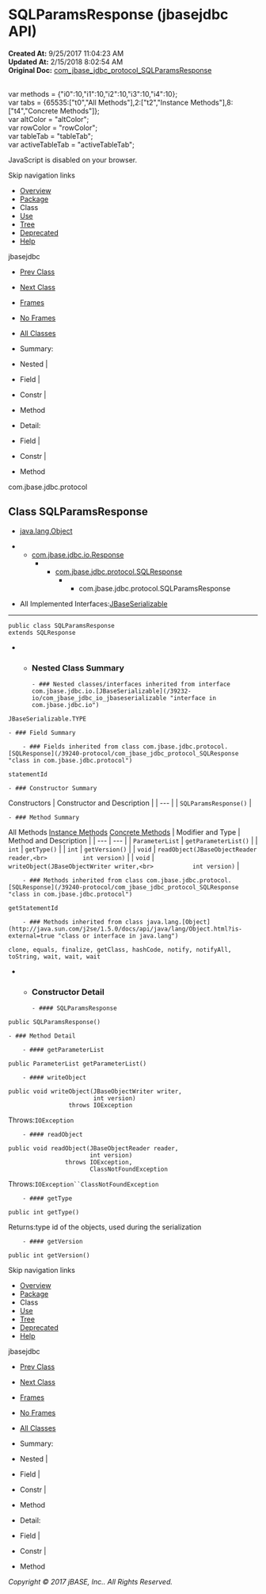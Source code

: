 # SQLParamsResponse (jbasejdbc   API)

**Created At:** 9/25/2017 11:04:23 AM  
**Updated At:** 2/15/2018 8:02:54 AM  
**Original Doc:** [com_jbase_jdbc_protocol_SQLParamsResponse](https://docs.jbase.com/39240-protocol/com_jbase_jdbc_protocol_SQLParamsResponse)  

<!--<br>    try {<br>        if (location.href.indexOf('is-external=true') == -1) {<br>            parent.document.title="SQLParamsResponse (jbasejdbc   API)";<br>        }<br>    }<br>    catch(err) {<br>    }<br>//--><br>var methods = {"i0":10,"i1":10,"i2":10,"i3":10,"i4":10};<br>var tabs = {65535:["t0","All Methods"],2:["t2","Instance Methods"],8:["t4","Concrete Methods"]};<br>var altColor = "altColor";<br>var rowColor = "rowColor";<br>var tableTab = "tableTab";<br>var activeTableTab = "activeTableTab";
JavaScript is disabled on your browser.

Skip navigation links

- [Overview](../../../../overview-summary.html)
- [Package](/39240-protocol/com_jbase_jdbc_protocol_package-summary)
- Class
- [Use](/39241-class-use/com_jbase_jdbc_protocol_class-use_sqlparamsresponse)
- [Tree](/39240-protocol/com_jbase_jdbc_protocol_package-tree)
- [Deprecated](../../../../deprecated-list.html)
- [Help](../../../../help-doc.html)


jbasejdbc <br>

- [Prev Class](/39240-protocol/com_jbase_jdbc_protocol_SQLOKResponse "class in com.jbase.jdbc.protocol")
- [Next Class](/39240-protocol/com_jbase_jdbc_protocol_SQLRequest "class in com.jbase.jdbc.protocol")


- [Frames](../../../../index.html?com/jbase/jdbc/protocol//39240-protocol/com_jbase_jdbc_protocol_SQLParamsResponse)
- [No Frames](/39240-protocol/com_jbase_jdbc_protocol_SQLParamsResponse)


- [All Classes](../../../../allclasses-noframe.html)


<!--<br>  allClassesLink = document.getElementById("allclasses\_navbar\_top");<br>  if(window==top) {<br>    allClassesLink.style.display = "block";<br>  }<br>  else {<br>    allClassesLink.style.display = "none";<br>  }<br>  //-->

- Summary:
- Nested |
- Field |
- Constr |
- Method


- Detail:
- Field |
- Constr |
- Method

com.jbase.jdbc.protocol

## Class SQLParamsResponse

- [java.lang.Object](http://java.sun.com/j2se/1.5.0/docs/api/java/lang/Object.html?is-external=true "class or interface in java.lang")
- - [com.jbase.jdbc.io.Response](/39232-io/com_jbase_jdbc_io_response "class in com.jbase.jdbc.io")
    - - [com.jbase.jdbc.protocol.SQLResponse](/39240-protocol/com_jbase_jdbc_protocol_SQLResponse "class in com.jbase.jdbc.protocol")
        - - com.jbase.jdbc.protocol.SQLParamsResponse


- All Implemented Interfaces:[JBaseSerializable](/39232-io/com_jbase_jdbc_io_jbaseserializable "interface in com.jbase.jdbc.io")
* * *


```
public class SQLParamsResponse
extends SQLResponse
```

- - ### Nested Class Summary

        - ### Nested classes/interfaces inherited from interface com.jbase.jdbc.io.[JBaseSerializable](/39232-io/com_jbase_jdbc_io_jbaseserializable "interface in com.jbase.jdbc.io")
`JBaseSerializable.TYPE`


    - ### Field Summary

        - ### Fields inherited from class com.jbase.jdbc.protocol.[SQLResponse](/39240-protocol/com_jbase_jdbc_protocol_SQLResponse "class in com.jbase.jdbc.protocol")
`statementId`


    - ### Constructor Summary


Constructors | Constructor and Description |
| --- |
| `SQLParamsResponse()`  |


    - ### Method Summary


All Methods [Instance Methods](javascript:show%282%29;) [Concrete Methods](javascript:show%288%29;) | Modifier and Type | Method and Description |
| --- | --- |
| `ParameterList` | `getParameterList()`  |
| `int` | `getType()`  |
| `int` | `getVersion()`  |
| `void` | `readObject(JBaseObjectReader reader,<br>          int version)`  |
| `void` | `writeObject(JBaseObjectWriter writer,<br>           int version)`  |


        - ### Methods inherited from class com.jbase.jdbc.protocol.[SQLResponse](/39240-protocol/com_jbase_jdbc_protocol_SQLResponse "class in com.jbase.jdbc.protocol")
`getStatementId`


        - ### Methods inherited from class java.lang.[Object](http://java.sun.com/j2se/1.5.0/docs/api/java/lang/Object.html?is-external=true "class or interface in java.lang")
`clone, equals, finalize, getClass, hashCode, notify, notifyAll, toString, wait, wait, wait`

- - ### Constructor Detail

        - #### SQLParamsResponse

```
public SQLParamsResponse()
```


    - ### Method Detail

        - #### getParameterList

```
public ParameterList getParameterList()
```


        - #### writeObject

```
public void writeObject(JBaseObjectWriter writer,
                        int version)
                 throws IOException
```
Throws:`IOException`


        - #### readObject

```
public void readObject(JBaseObjectReader reader,
                       int version)
                throws IOException,
                       ClassNotFoundException
```
Throws:`IOException``ClassNotFoundException`


        - #### getType

```
public int getType()
```
Returns:type id of the objects, used during the serialization


        - #### getVersion

```
public int getVersion()
```

Skip navigation links

- [Overview](../../../../overview-summary.html)
- [Package](/39240-protocol/com_jbase_jdbc_protocol_package-summary)
- Class
- [Use](/39241-class-use/com_jbase_jdbc_protocol_class-use_sqlparamsresponse)
- [Tree](/39240-protocol/com_jbase_jdbc_protocol_package-tree)
- [Deprecated](../../../../deprecated-list.html)
- [Help](../../../../help-doc.html)


jbasejdbc <br>

- [Prev Class](/39240-protocol/com_jbase_jdbc_protocol_SQLOKResponse "class in com.jbase.jdbc.protocol")
- [Next Class](/39240-protocol/com_jbase_jdbc_protocol_SQLRequest "class in com.jbase.jdbc.protocol")


- [Frames](../../../../index.html?com/jbase/jdbc/protocol//39240-protocol/com_jbase_jdbc_protocol_SQLParamsResponse)
- [No Frames](/39240-protocol/com_jbase_jdbc_protocol_SQLParamsResponse)


- [All Classes](../../../../allclasses-noframe.html)


<!--<br>  allClassesLink = document.getElementById("allclasses\_navbar\_bottom");<br>  if(window==top) {<br>    allClassesLink.style.display = "block";<br>  }<br>  else {<br>    allClassesLink.style.display = "none";<br>  }<br>  //-->

- Summary:
- Nested |
- Field |
- Constr |
- Method


- Detail:
- Field |
- Constr |
- Method

*Copyright © 2017 jBASE, Inc.. All Rights Reserved.*
